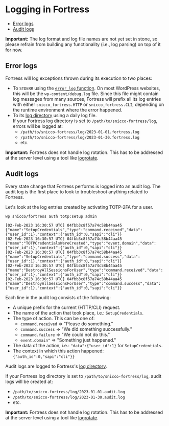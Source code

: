 # Logging in Fortress

<!-- TOC -->
* [Error logs](#error-logs)
* [Audit logs](#audit-logs)
<!-- TOC -->

**Important:** The log format and log file names are not yet set in stone, so please refrain from building any functionality (i.e., log parsing) on top of it for now.

## Error logs

Fortress will log exceptions thrown during its execution to two places:

- To `STDERR` using the [`error_log` function](https://www.php.net/manual/en/function.error-log.php). On most WordPress websites, this will be the `wp-content/debug.log` file. Since this file might contain log messages from many sources, Fortress will prefix all its log entries with either `snicco_fortress.HTTP` or `snicco_fortress.CLI`, depending on the runtime environment where the error happened.
- To its [log directory](../getting-started/02_preparation.md#log-directory) using a daily log file.
  <br>If your Fortress log directory is set to `/path/to/snicco-fortress/log`, errors will be logged at:
    - `/path/to/snicco-fortress/log/2023-01-01.fortress.log`
    - `/path/to/snicco-fortress/log/2023-01-30.fortress.log`
    - etc.

**Important:** Fortress does not handle log rotation. This has to be addressed at the server level using a tool like [logrotate](https://linux.die.net/man/8/logrotate).

## Audit logs

Every state change that Fortress performs is logged into an audit log.
The audit log is the first place to look to troubleshoot anything related to Fortress.

Let's look at the log entries created by activating TOTP-2FA for a user.

```shell
wp snicco/fortress auth totp:setup admin
```

```log
[02-Feb-2023 16:30:57 UTC] 04fbb3c8f57a74c58b44aa45 {"name":"SetupCredentials","type":"command.received","data":{"user_id":1},"context":{"auth_id":0,"sapi":"cli"}}
[02-Feb-2023 16:30:57 UTC] 04fbb3c8f57a74c58b44aa45 {"name":"TOTPCredentialsWereCreated","type":"event.domain","data":{"user_id":1},"context":{"auth_id":0,"sapi":"cli"}}
[02-Feb-2023 16:30:57 UTC] 04fbb3c8f57a74c58b44aa45 {"name":"SetupCredentials","type":"command.success","data":{"user_id":1},"context":{"auth_id":0,"sapi":"cli"}}
[02-Feb-2023 16:30:57 UTC] 04fbb3c8f57a74c58b44aa45 {"name":"DestroyAllSessionsForUser","type":"command.received","data":{"user_id":1},"context":{"auth_id":0,"sapi":"cli"}}
[02-Feb-2023 16:30:57 UTC] 04fbb3c8f57a74c58b44aa45 {"name":"DestroyAllSessionsForUser","type":"command.success","data":{"user_id":1},"context":{"auth_id":0,"sapi":"cli"}}
```

Each line in the audit log consists of the following:

- A unique prefix for the current (HTTP/CLI) request.
- The name of the action that took place, i.e.: `SetupCredentials`.
- The type of action. This can be one of:
    - `command.received` => "Please do something."
    - `command.success` => "We did something successfully."
    - `command.failure` => "We could not do this."
    - `event.domain"` => "Something just happened."
- The data of the action, i.e.: `"data":{"user_id":1}` for `SetupCredentials`.
- The context in which this action happened: `{"auth_id":0,"sapi":"cli"}}`

Audit logs are logged to Fortress's [log directory](../getting-started/02_preparation.md#log-directory).

If your Fortress log directory is set to `/path/to/snicco-fortress/log`, audit logs will be created at:
- `/path/to/snicco-fortress/log/2023-01-01.audit.log`
- `/path/to/snicco-fortress/log/2023-01-30.audit.log`
- etc.

**Important:** Fortress does not handle log rotation. This has to be addressed at the server level using a tool like [logrotate](https://linux.die.net/man/8/logrotate).
